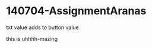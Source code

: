 140704-AssignmentAranas
=======================

txt value adds to button value


this is uhhhh-mazing
